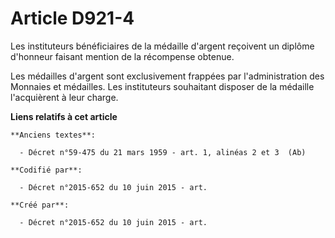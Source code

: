 # Article D921-4

Les instituteurs bénéficiaires de la médaille d'argent reçoivent un diplôme d'honneur faisant mention de la récompense
obtenue.

Les médailles d'argent sont exclusivement frappées par l'administration des Monnaies et médailles. Les instituteurs
souhaitant disposer de la médaille l'acquièrent à leur charge.

**Liens relatifs à cet article**

	**Anciens textes**:

	  - Décret n°59-475 du 21 mars 1959 - art. 1, alinéas 2 et 3  (Ab)

	**Codifié par**:

	  - Décret n°2015-652 du 10 juin 2015 - art.

	**Créé par**:

	  - Décret n°2015-652 du 10 juin 2015 - art.
